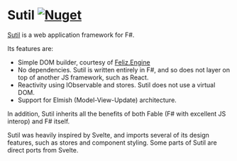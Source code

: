 # Sutil [![Nuget](https://img.shields.io/nuget/v/Sutil.svg?maxAge=0&colorB=brightgreen)](https://www.nuget.org/packages/Sutil)

[Sutil](https://sutil.dev) is a web application framework for F#.

Its features are:

- Simple DOM builder, courtesy of [Feliz.Engine](https://github.com/alfonsogarciacaro/Feliz.Engine)
- No dependencies. Sutil is written entirely in F#, and so does not layer on top of another JS framework, such as React.
- Reactivity using IObservable and stores. Sutil does not use a virtual DOM.
- Support for Elmish (Model-View-Update) architecture.

In addition, Sutil inherits all the benefits of both Fable (F# with excellent JS interop) and F# itself.

Sutil was heavily inspired by Svelte, and imports several of its design features, such as stores and component styling. Some parts of Sutil are direct ports from Svelte.
